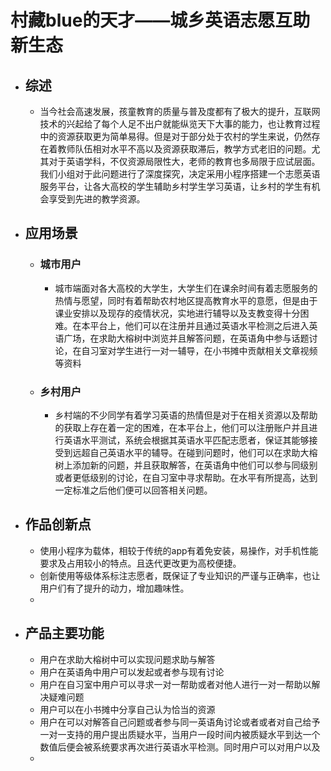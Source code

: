# 村藏blue的天才——城乡英语志愿互助新生态



#### 

- ## 综述

  - 当今社会高速发展，孩童教育的质量与普及度都有了极大的提升，互联网技术的兴起给了每个人足不出户就能纵览天下大事的能力，也让教育过程中的资源获取更为简单易得。但是对于部分处于农村的学生来说，仍然存在着教师队伍相对水平不高以及资源获取滞后，教学方式老旧的问题。尤其对于英语学科，不仅资源局限性大，老师的教育也多局限于应试层面。 我们小组对于此问题进行了深度探究，决定采用小程序搭建一个志愿英语服务平台，让各大高校的学生辅助乡村学生学习英语，让乡村的学生有机会享受到先进的教学资源。

- ## 应用场景

  - ### 城市用户

    - 城市端面对各大高校的大学生，大学生们在课余时间有着志愿服务的热情与愿望，同时有着帮助农村地区提高教育水平的意愿，但是由于课业安排以及现存的疫情状况，实地进行辅导以及支教变得十分困难。在本平台上，他们可以在注册并且通过英语水平检测之后进入英语广场，在求助大榕树中浏览并且解答问题，在英语角中参与话题讨论，在自习室对学生进行一对一辅导，在小书摊中贡献相关文章视频等资料

  - ### 乡村用户

    - 乡村端的不少同学有着学习英语的热情但是对于在相关资源以及帮助的获取上存在着一定的困难，在本平台上，他们可以注册账户并且进行英语水平测试，系统会根据其英语水平匹配志愿者，保证其能够接受到远超自己英语水平的辅导。在碰到问题时，他们可以在求助大榕树上添加新的问题，并且获取解答，在英语角中他们可以参与同级别或者更低级别的讨论，在自习室中寻求帮助。在水平有所提高，达到一定标准之后他们便可以回答相关问题。

- ## 作品创新点

  - 使用小程序为载体，相较于传统的app有着免安装，易操作，对手机性能要求及占用较小的特点。且迭代更改更为高校便捷。
  - 创新使用等级体系标注志愿者，既保证了专业知识的严谨与正确率，也让用户们有了提升的动力，增加趣味性。
  - 

- ## 产品主要功能

  - 用户在求助大榕树中可以实现问题求助与解答
  - 用户在英语角中用户可以发起或者参与现有讨论
  - 用户在自习室中用户可以寻求一对一帮助或者对他人进行一对一帮助以解决疑难问题
  - 用户可以在小书摊中分享自己认为恰当的资源
  - 用户在可以对解答自己问题或者参与同一英语角讨论或者或者对自己给予一对一支持的用户提出质疑水平，当用户一段时间内被质疑水平到达一个数值后便会被系统要求再次进行英语水平检测。同时用户可以对用户以及
  - 


